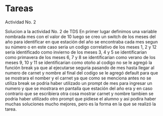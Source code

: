 # Tareas
Actividad No. 2 

Solucion a la actividad No. 2 de TDS
En primer lugar definimos una variable nombrada mes con el valor de 10
luego se creo un switch  de los meses del año  para identificar en que estación del año se encontraba cada mes segun su número o en este caso seria un codigo correlativo
de los meses 1, 2 y 12 seria identificado como invierno
de los meses 3, 4 y 5 se identificarian como primavera
de los meses 6, 7 y 8 se identificarian como verano
de los meses 9, 10 y 11 se identificarian como otoño
al codigo no se le agregó la función break ya que al ejecutarse seguria pasando de mes hasta llegar al numero de carnet y  nombre
al final del codigo se le agregó default para que se mostrara el nomber y el carnet ya que como se menciona antes no se utiliza break
se podria haber utilizado un prompt de mes para ingresar un numero y que se mostrara en pantalla que estación del año era 
y en caso contrario que se escribiera otra cosa mostrar carnet y nombre
tambien se podria haber utilizado otro prompt que pidiese el alumno  y asi
 podira haber muchas soluciones mucho mejores, pero es la forma en la que se realizó la tarea.
